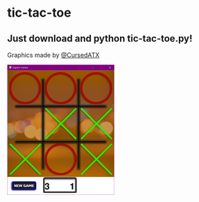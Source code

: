 # tic-tac-toe
 
## Just download and python tic-tac-toe.py!

Graphics made by [@CursedATX](https://twitter.com/CursedATX)

<img src="https://github.com/RayneDance/tic-tac-toe/raw/master/images/tictacui2.PNG" height="300">
